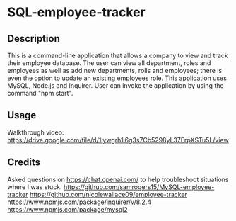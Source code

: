 # SQL-employee-tracker

 ## Description

This is a command-line application that allows a company to view and track their employee database. The user can view all department, roles and employees as well as add new departments, rolls and employees; there is even the option to update an existing employees role. This application uses MySQL, Node.js and Inquirer. User can invoke the application by using the command "npm start". 

 ## Usage

Walkthrough video:
https://drive.google.com/file/d/1iywgrh1i6g3s7Cb5298yL37ErpXSTu5L/view

## Credits

Asked questions on https://chat.openai.com/ to help troubleshoot situations where I was stuck. 
https://github.com/samrogers15/MySQL-employee-tracker
https://github.com/nicolewallace09/employee-tracker
https://www.npmjs.com/package/inquirer/v/8.2.4
https://www.npmjs.com/package/mysql2

